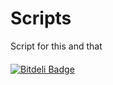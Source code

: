 # Scripts
Script for this and that

####
[![Bitdeli Badge](https://d2weczhvl823v0.cloudfront.net/ofalk/scripts/trend.png)](https://bitdeli.com/free "Bitdeli Badge")
